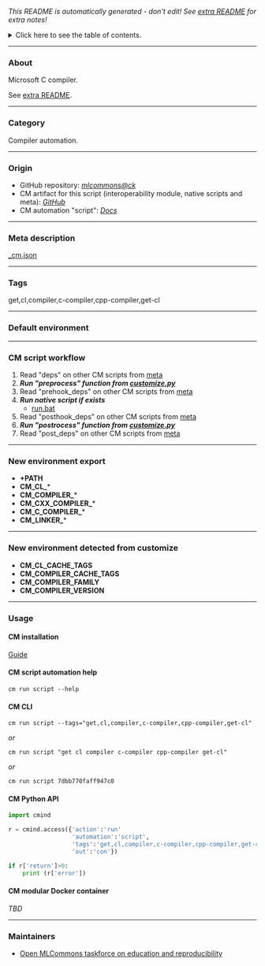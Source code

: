 *This README is automatically generated - don't edit! See [extra README](README-extra.md) for extra notes!*

<details>
<summary>Click here to see the table of contents.</summary>

* [About](#about)
* [Category](#category)
* [Origin](#origin)
* [Meta description](#meta-description)
* [Tags](#tags)
* [Default environment](#default-environment)
* [CM script workflow](#cm-script-workflow)
* [New environment export](#new-environment-export)
* [New environment detected from customize](#new-environment-detected-from-customize)
* [Usage](#usage)
  * [ CM installation](#cm-installation)
  * [ CM script automation help](#cm-script-automation-help)
  * [ CM CLI](#cm-cli)
  * [ CM Python API](#cm-python-api)
  * [ CM modular Docker container](#cm-modular-docker-container)
* [Maintainers](#maintainers)

</details>

___
### About

Microsoft C compiler.

See [extra README](README-extra.md).

___
### Category

Compiler automation.
___
### Origin

* GitHub repository: *[mlcommons@ck](https://github.com/mlcommons/ck/tree/master/cm-mlops)*
* CM artifact for this script (interoperability module, native scripts and meta): *[GitHub](https://github.com/mlcommons/ck/tree/master/cm-mlops/script/get-cl)*
* CM automation "script": *[Docs](https://github.com/octoml/ck/blob/master/docs/list_of_automations.md#script)*

___
### Meta description
[_cm.json](_cm.json)

___
### Tags
get,cl,compiler,c-compiler,cpp-compiler,get-cl

___
### Default environment

___
### CM script workflow

  1. Read "deps" on other CM scripts from [meta](https://github.com/mlcommons/ck/tree/master/cm-mlops/script/get-cl/_cm.json)
  1. ***Run "preprocess" function from [customize.py](https://github.com/mlcommons/ck/tree/master/cm-mlops/script/get-cl/customize.py)***
  1. Read "prehook_deps" on other CM scripts from [meta](https://github.com/mlcommons/ck/tree/master/cm-mlops/script/get-cl/_cm.json)
  1. ***Run native script if exists***
     * [run.bat](https://github.com/mlcommons/ck/tree/master/cm-mlops/script/get-cl/run.bat)
  1. Read "posthook_deps" on other CM scripts from [meta](https://github.com/mlcommons/ck/tree/master/cm-mlops/script/get-cl/_cm.json)
  1. ***Run "postrocess" function from [customize.py](https://github.com/mlcommons/ck/tree/master/cm-mlops/script/get-cl/customize.py)***
  1. Read "post_deps" on other CM scripts from [meta](https://github.com/mlcommons/ck/tree/master/cm-mlops/script/get-cl/_cm.json)
___
### New environment export

* **+PATH**
* **CM_CL_***
* **CM_COMPILER_***
* **CM_CXX_COMPILER_***
* **CM_C_COMPILER_***
* **CM_LINKER_***
___
### New environment detected from customize

* **CM_CL_CACHE_TAGS**
* **CM_COMPILER_CACHE_TAGS**
* **CM_COMPILER_FAMILY**
* **CM_COMPILER_VERSION**
___
### Usage

#### CM installation
[Guide](https://github.com/mlcommons/ck/blob/master/docs/installation.md)

#### CM script automation help
```cm run script --help```

#### CM CLI
`cm run script --tags="get,cl,compiler,c-compiler,cpp-compiler,get-cl"`

*or*

`cm run script "get cl compiler c-compiler cpp-compiler get-cl"`

*or*

`cm run script 7dbb770faff947c0`

#### CM Python API

```python
import cmind

r = cmind.access({'action':'run'
                  'automation':'script',
                  'tags':'get,cl,compiler,c-compiler,cpp-compiler,get-cl'
                  'out':'con'})

if r['return']>0:
    print (r['error'])
```

#### CM modular Docker container
*TBD*
___
### Maintainers

* [Open MLCommons taskforce on education and reproducibility](https://github.com/mlcommons/ck/blob/master/docs/mlperf-education-workgroup.md)